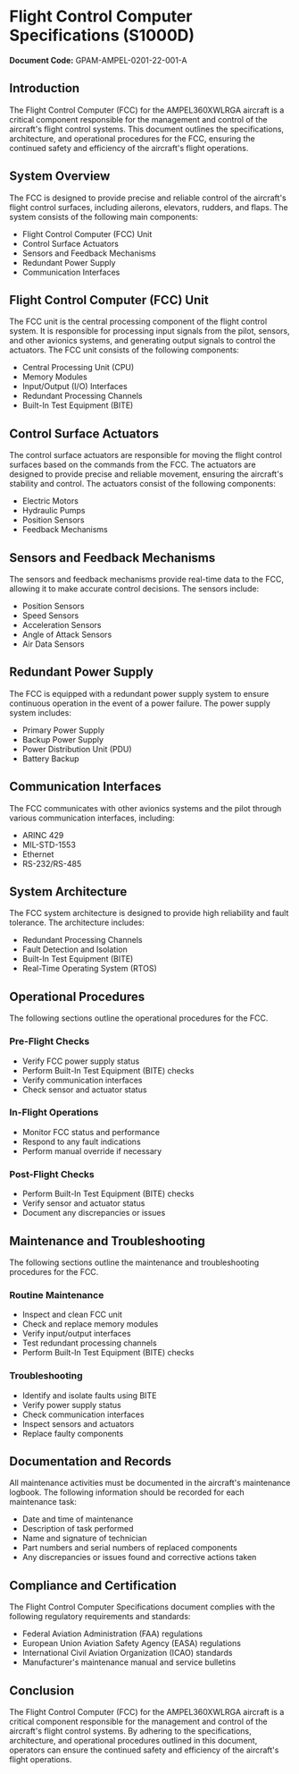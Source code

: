 # Flight Control Computer Specifications (S1000D)

**Document Code:** GPAM-AMPEL-0201-22-001-A

## Introduction

The Flight Control Computer (FCC) for the AMPEL360XWLRGA aircraft is a critical component responsible for the management and control of the aircraft's flight control systems. This document outlines the specifications, architecture, and operational procedures for the FCC, ensuring the continued safety and efficiency of the aircraft's flight operations.

## System Overview

The FCC is designed to provide precise and reliable control of the aircraft's flight control surfaces, including ailerons, elevators, rudders, and flaps. The system consists of the following main components:

- Flight Control Computer (FCC) Unit
- Control Surface Actuators
- Sensors and Feedback Mechanisms
- Redundant Power Supply
- Communication Interfaces

## Flight Control Computer (FCC) Unit

The FCC unit is the central processing component of the flight control system. It is responsible for processing input signals from the pilot, sensors, and other avionics systems, and generating output signals to control the actuators. The FCC unit consists of the following components:

- Central Processing Unit (CPU)
- Memory Modules
- Input/Output (I/O) Interfaces
- Redundant Processing Channels
- Built-In Test Equipment (BITE)

## Control Surface Actuators

The control surface actuators are responsible for moving the flight control surfaces based on the commands from the FCC. The actuators are designed to provide precise and reliable movement, ensuring the aircraft's stability and control. The actuators consist of the following components:

- Electric Motors
- Hydraulic Pumps
- Position Sensors
- Feedback Mechanisms

## Sensors and Feedback Mechanisms

The sensors and feedback mechanisms provide real-time data to the FCC, allowing it to make accurate control decisions. The sensors include:

- Position Sensors
- Speed Sensors
- Acceleration Sensors
- Angle of Attack Sensors
- Air Data Sensors

## Redundant Power Supply

The FCC is equipped with a redundant power supply system to ensure continuous operation in the event of a power failure. The power supply system includes:

- Primary Power Supply
- Backup Power Supply
- Power Distribution Unit (PDU)
- Battery Backup

## Communication Interfaces

The FCC communicates with other avionics systems and the pilot through various communication interfaces, including:

- ARINC 429
- MIL-STD-1553
- Ethernet
- RS-232/RS-485

## System Architecture

The FCC system architecture is designed to provide high reliability and fault tolerance. The architecture includes:

- Redundant Processing Channels
- Fault Detection and Isolation
- Built-In Test Equipment (BITE)
- Real-Time Operating System (RTOS)

## Operational Procedures

The following sections outline the operational procedures for the FCC.

### Pre-Flight Checks

- Verify FCC power supply status
- Perform Built-In Test Equipment (BITE) checks
- Verify communication interfaces
- Check sensor and actuator status

### In-Flight Operations

- Monitor FCC status and performance
- Respond to any fault indications
- Perform manual override if necessary

### Post-Flight Checks

- Perform Built-In Test Equipment (BITE) checks
- Verify sensor and actuator status
- Document any discrepancies or issues

## Maintenance and Troubleshooting

The following sections outline the maintenance and troubleshooting procedures for the FCC.

### Routine Maintenance

- Inspect and clean FCC unit
- Check and replace memory modules
- Verify input/output interfaces
- Test redundant processing channels
- Perform Built-In Test Equipment (BITE) checks

### Troubleshooting

- Identify and isolate faults using BITE
- Verify power supply status
- Check communication interfaces
- Inspect sensors and actuators
- Replace faulty components

## Documentation and Records

All maintenance activities must be documented in the aircraft's maintenance logbook. The following information should be recorded for each maintenance task:

- Date and time of maintenance
- Description of task performed
- Name and signature of technician
- Part numbers and serial numbers of replaced components
- Any discrepancies or issues found and corrective actions taken

## Compliance and Certification

The Flight Control Computer Specifications document complies with the following regulatory requirements and standards:

- Federal Aviation Administration (FAA) regulations
- European Union Aviation Safety Agency (EASA) regulations
- International Civil Aviation Organization (ICAO) standards
- Manufacturer's maintenance manual and service bulletins

## Conclusion

The Flight Control Computer (FCC) for the AMPEL360XWLRGA aircraft is a critical component responsible for the management and control of the aircraft's flight control systems. By adhering to the specifications, architecture, and operational procedures outlined in this document, operators can ensure the continued safety and efficiency of the aircraft's flight operations.

